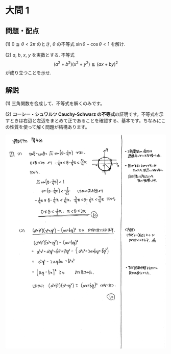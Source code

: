 ﻿---
layout: default
parent: 第 4 回
grand_parent: 模試テロ
summary: 三角関数の合成 / 不等式の証明
published: false
---

# 大問 1

## 問題・配点

(1) $0 \leqq \theta < 2\pi$ のとき, $\theta$ の不等式 $\sin \theta - \cos \theta < 1$ を解け.

(2) $a$, $b$, $x$, $y$ を実数とする. 不等式 $$ (a^2+b^2)(x^2+y^2) \geqq (ax+by)^2 $$ が成り立つことを示せ.

## 解説

(1) 三角関数を合成して、不等式を解くのみです。

(2) **コーシー・シュワルツ Cauchy-Schwarz の不等式**の証明です。不等式を示すときは右辺と左辺をまとめて正であることを確認する、基本です。ちなみにこの性質を使って解く問題が結構あります。

![](img/examterro_04-1.jpg)